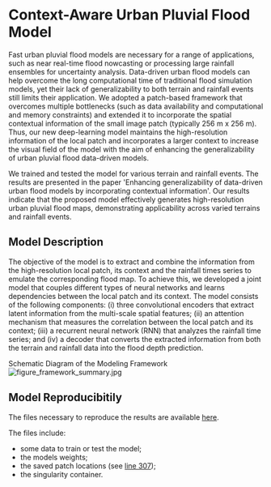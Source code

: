 # Context-Aware Urban Pluvial Flood Model

Fast urban pluvial flood models are necessary for a range of applications, such as near real-time flood nowcasting or processing large rainfall ensembles for uncertainty analysis. Data-driven urban flood models can help overcome the long computational time of traditional flood simulation models, yet their lack of generalizability to both terrain and rainfall events still limits their application. We adopted a patch-based framework that overcomes multiple bottlenecks (such as data availability and computational and memory constraints) and extended it to incorporate the spatial contextual information of the small image patch (typically 256 m x 256 m). Thus, our new deep-learning model maintains the high-resolution information of the local patch and incorporates a larger context to increase the visual field of the model with the aim of enhancing the generalizability of urban pluvial flood data-driven models. 

We trained and tested the model for various terrain and rainfall events. The results are presented in the paper 'Enhancing generalizability of data-driven urban flood models by incorporating contextual information'. Our results indicate that the proposed model effectively generates high-resolution urban pluvial flood maps, demonstrating applicability across varied terrains and rainfall events.

## Model Description
The objective of the model is to extract and combine the information from the high-resolution local patch, its context and the rainfall times series to emulate the corresponding flood map. To achieve this, we developed a joint model that couples different types of neural networks and learns dependencies between the local patch and its context. The model consists of the following components: (i) three convolutional encoders that extract latent information from the multi-scale spatial features; (ii) an attention mechanism that measures the correlation between the local patch and its context; (iii) a recurrent neural network (RNN) that analyzes the rainfall time series; and (iv) a decoder that converts the extracted information from both the terrain and rainfall data into the flood depth prediction.

Schematic Diagram of the Modeling Framework
![figure_framework_summary.jpg](https://github.com/tcache1/urban_flood_cnn/blob/7a38cc1c982e02baff7a1d3b810107067daae377/figure_framework_summary.jpg?raw=True)

## Model Reproducibitily
The files necessary to reproduce the results are available [here](link). 

The files include: 
- some data to train or test the model;
- the models weights;
- the saved patch locations (see [line 307](https://github.com/tcache1/urban_flood_cnn/blob/7a38cc1c982e02baff7a1d3b810107067daae377/model_script.py));
- the singularity container. 
